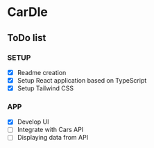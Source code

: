 # CarDle

## ToDo list
### SETUP
- [x] Readme creation
- [x] Setup React application based on TypeScript
- [x] Setup Tailwind CSS
### APP
- [x] Develop UI
- [ ] Integrate with Cars API
- [ ] Displaying data from API